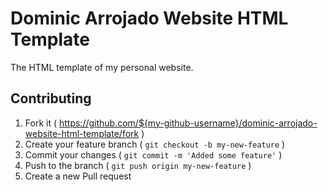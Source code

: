 # Dominic Arrojado Website HTML Template

The HTML template of my personal website.

## Contributing

1. Fork it ( https://github.com/${my-github-username}/dominic-arrojado-website-html-template/fork )
2. Create your feature branch ( `git checkout -b my-new-feature` )
3. Commit your changes ( `git commit -m 'Added some feature'` )
4. Push to the branch ( `git push origin my-new-feature` )
5. Create a new Pull request